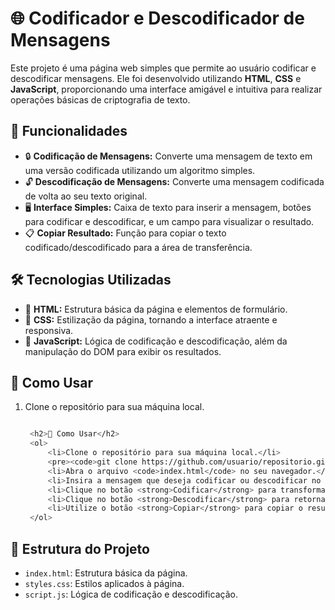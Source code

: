 
<body>
 <h1>🌐 Codificador e Descodificador de Mensagens</h1>
    <p>Este projeto é uma página web simples que permite ao usuário codificar e descodificar mensagens. Ele foi desenvolvido utilizando <strong>HTML</strong>, <strong>CSS</strong> e <strong>JavaScript</strong>, proporcionando uma interface amigável e intuitiva para realizar operações básicas de criptografia de texto.</p>

## 🚀 Funcionalidades

- 🔒 **Codificação de Mensagens:** Converte uma mensagem de texto em uma versão codificada utilizando um algoritmo simples.
- 🔓 **Descodificação de Mensagens:** Converte uma mensagem codificada de volta ao seu texto original.
- 🖥️ **Interface Simples:** Caixa de texto para inserir a mensagem, botões para codificar e descodificar, e um campo para visualizar o resultado.
- 📋 **Copiar Resultado:** Função para copiar o texto codificado/descodificado para a área de transferência.

## 🛠️ Tecnologias Utilizadas

- 🧱 **HTML:** Estrutura básica da página e elementos de formulário.
- 🎨 **CSS:** Estilização da página, tornando a interface atraente e responsiva.
- 📝 **JavaScript:** Lógica de codificação e descodificação, além da manipulação do DOM para exibir os resultados.

## 📖 Como Usar

1. Clone o repositório para sua máquina local.
   ```bash git clone https://github.com/usuario/repositorio.git

    <h2>📖 Como Usar</h2>
    <ol>
        <li>Clone o repositório para sua máquina local.</li>
        <pre><code>git clone https://github.com/usuario/repositorio.git</code></pre>
        <li>Abra o arquivo <code>index.html</code> no seu navegador.</li>
        <li>Insira a mensagem que deseja codificar ou descodificar no campo de texto.</li>
        <li>Clique no botão <strong>Codificar</strong> para transformar sua mensagem em uma versão codificada.</li>
        <li>Clique no botão <strong>Descodificar</strong> para retornar a mensagem ao seu texto original.</li>
        <li>Utilize o botão <strong>Copiar</strong> para copiar o resultado para a área de transferência.</li>
    </ol>
</body>
</html>
    <h2>📁 Estrutura do Projeto</h2>
    <ul>
        <li><code>index.html</code>: Estrutura básica da página.</li>
        <li><code>styles.css</code>: Estilos aplicados à página.</li>
        <li><code>script.js</code>: Lógica de codificação e descodificação.</li>
    </ul>
